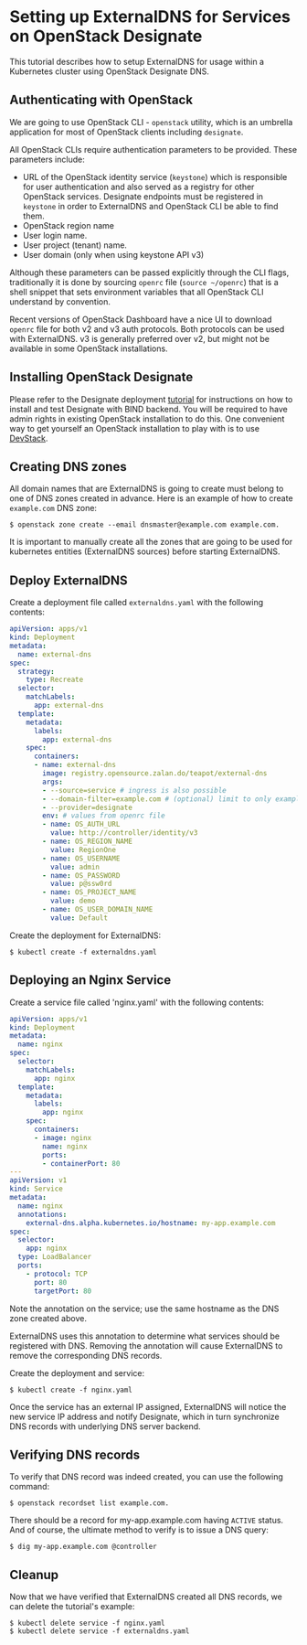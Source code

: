 # Setting up ExternalDNS for Services on OpenStack Designate

This tutorial describes how to setup ExternalDNS for usage within a Kubernetes cluster using OpenStack Designate DNS.

## Authenticating with OpenStack

We are going to use OpenStack CLI - `openstack` utility, which is an umbrella application for most of OpenStack clients including `designate`.

All OpenStack CLIs require authentication parameters to be provided. These parameters include:
* URL of the OpenStack identity service (`keystone`) which is responsible for user authentication and also served as a registry for other
  OpenStack services. Designate endpoints must be registered in `keystone` in order to ExternalDNS and OpenStack CLI be able to find them.
* OpenStack region name
* User login name.
* User project (tenant) name.
* User domain (only when using keystone API v3)

Although these parameters can be passed explicitly through the CLI flags, traditionally it is done by sourcing `openrc` file (`source ~/openrc`) that is a
shell snippet that sets environment variables that all OpenStack CLI understand by convention.

Recent versions of OpenStack Dashboard have a nice UI to download `openrc` file for both v2 and v3 auth protocols. Both protocols can be used with ExternalDNS.
v3 is generally preferred over v2, but might not be available in some OpenStack installations.

## Installing OpenStack Designate

Please refer to the Designate deployment [tutorial](https://docs.openstack.org/project-install-guide/dns/ocata/install.html) for instructions on how
to install and test Designate with BIND backend. You will be required to have admin rights in existing OpenStack installation to do this. One convenient
way to get yourself an OpenStack installation to play with is to use [DevStack](https://docs.openstack.org/devstack/latest/).

## Creating DNS zones

All domain names that are ExternalDNS is going to create must belong to one of DNS zones created in advance. Here is an example of how to create `example.com` DNS zone:
```console
$ openstack zone create --email dnsmaster@example.com example.com.
```

It is important to manually create all the zones that are going to be used for kubernetes entities (ExternalDNS sources) before starting ExternalDNS.

## Deploy ExternalDNS

Create a deployment file called `externaldns.yaml` with the following contents:

```yaml
apiVersion: apps/v1
kind: Deployment
metadata:
  name: external-dns
spec:
  strategy:
    type: Recreate
  selector:
    matchLabels:
      app: external-dns
  template:
    metadata:
      labels:
        app: external-dns
    spec:
      containers:
      - name: external-dns
        image: registry.opensource.zalan.do/teapot/external-dns
        args:
        - --source=service # ingress is also possible
        - --domain-filter=example.com # (optional) limit to only example.com domains; change to match the zone created above.
        - --provider=designate
        env: # values from openrc file
        - name: OS_AUTH_URL
          value: http://controller/identity/v3
        - name: OS_REGION_NAME
          value: RegionOne
        - name: OS_USERNAME
          value: admin
        - name: OS_PASSWORD
          value: p@ssw0rd
        - name: OS_PROJECT_NAME
          value: demo
        - name: OS_USER_DOMAIN_NAME
          value: Default
```

Create the deployment for ExternalDNS:

```console
$ kubectl create -f externaldns.yaml
```

## Deploying an Nginx Service

Create a service file called 'nginx.yaml' with the following contents:

```yaml
apiVersion: apps/v1
kind: Deployment
metadata:
  name: nginx
spec:
  selector:
    matchLabels:
      app: nginx
  template:
    metadata:
      labels:
        app: nginx
    spec:
      containers:
      - image: nginx
        name: nginx
        ports:
        - containerPort: 80
---
apiVersion: v1
kind: Service
metadata:
  name: nginx
  annotations:
    external-dns.alpha.kubernetes.io/hostname: my-app.example.com
spec:
  selector:
    app: nginx
  type: LoadBalancer
  ports:
    - protocol: TCP
      port: 80
      targetPort: 80
```

Note the annotation on the service; use the same hostname as the DNS zone created above.

ExternalDNS uses this annotation to determine what services should be registered with DNS. Removing the annotation will cause ExternalDNS to remove the corresponding DNS records.

Create the deployment and service:

```console
$ kubectl create -f nginx.yaml
```


Once the service has an external IP assigned, ExternalDNS will notice the new service IP address and notify Designate,
which in turn synchronize DNS records with underlying DNS server backend.

## Verifying DNS records

To verify that DNS record was indeed created, you can use the following command:

```console
$ openstack recordset list example.com.
```

There should be a record for my-app.example.com having `ACTIVE` status. And of course, the ultimate method to verify is to issue a DNS query:

```console
$ dig my-app.example.com @controller
```

## Cleanup

Now that we have verified that ExternalDNS created all DNS records, we can delete the tutorial's example:

```console
$ kubectl delete service -f nginx.yaml
$ kubectl delete service -f externaldns.yaml
```
